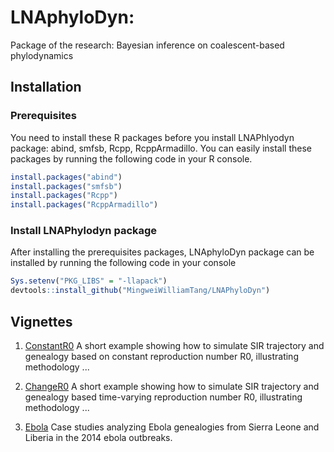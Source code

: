 # LNAphyloDyn: 
Package of the research: Bayesian inference on coalescent-based phylodynamics

## Installation
### Prerequisites
You need to install these R packages before you install LNAPhlyodyn package: abind, smfsb, Rcpp, RcppArmadillo. You can easily install these packages by running the following code in your R console. 

```r
install.packages("abind")
install.packages("smfsb")
install.packages("Rcpp")
install.packages("RcppArmadillo")
```

### Install LNAPhylodyn package
After installing the prerequisites packages, LNAphyloDyn package can be installed by running the following code in your console

```r
Sys.setenv("PKG_LIBS" = "-llapack")
devtools::install_github("MingweiWilliamTang/LNAPhyloDyn")
```
## Vignettes
1. [ConstantR0](https://github.com/MingweiWilliamTang/LNAphyloDyn/blob/master/vignettes/constant_sim.Rmd) A short example showing how to simulate SIR trajectory and genealogy based on constant reproduction number R0, illustrating methodology ...

2. [ChangeR0](https://github.com/MingweiWilliamTang/LNAphyloDyn/blob/master/vignettes/Changpoint_sim.Rmd) A short example showing how to simulate SIR trajectory and genealogy based time-varying reproduction number R0, illustrating methodology ...

3. [Ebola](https://github.com/MingweiWilliamTang/LNAphyloDyn/blob/master/vignettes/Ebola_sierra_leone2014.Rmd) Case studies analyzing Ebola genealogies from Sierra Leone and Liberia in the 2014 ebola outbreaks. 
